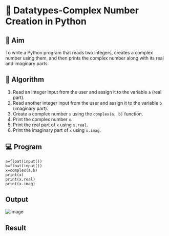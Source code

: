 # 🧮 Datatypes-Complex Number Creation in Python

## 🎯 Aim
To write a Python program that reads two integers, creates a complex number using them, and then prints the complex number along with its real and imaginary parts.

## 🧠 Algorithm
1. Read an integer input from the user and assign it to the variable `a` (real part).
2. Read another integer input from the user and assign it to the variable `b` (imaginary part).
3. Create a complex number `x` using the `complex(a, b)` function.
4. Print the complex number `x`.
5. Print the real part of `x` using `x.real`.
6. Print the imaginary part of `x` using `x.imag`.

## 💻 Program

```
a=float(input())
b=float(input())
x=complex(a,b)
print(x)
print(x.real)
print(x.imag)

```

## Output

![image](https://github.com/user-attachments/assets/2853ab31-a913-4f81-958c-b52954a74b21)

## Result
